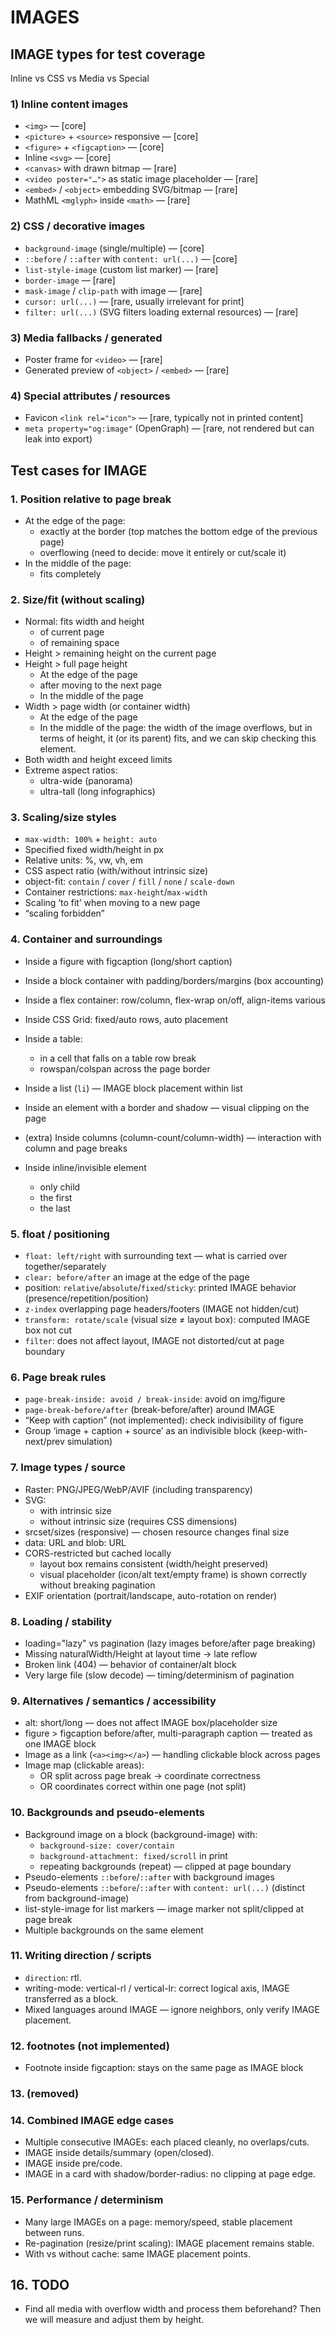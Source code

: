 # IMAGES

## IMAGE types for test coverage
Inline vs CSS vs Media vs Special

### 1) Inline content images
* `<img>` — [core]
* `<picture>` + `<source>` responsive — [core]
* `<figure>` + `<figcaption>` — [core]
* Inline `<svg>` — [core]
* `<canvas>` with drawn bitmap — [rare]
* `<video poster="…">` as static image placeholder — [rare]
* `<embed>` / `<object>` embedding SVG/bitmap — [rare]
* MathML `<mglyph>` inside `<math>` — [rare]

### 2) CSS / decorative images
* `background-image` (single/multiple) — [core]
* `::before` / `::after` with `content: url(...)` — [core]
* `list-style-image` (custom list marker) — [rare]
* `border-image` — [rare]
* `mask-image` / `clip-path` with image — [rare]
* `cursor: url(...)` — [rare, usually irrelevant for print]
* `filter: url(...)` (SVG filters loading external resources) — [rare]

### 3) Media fallbacks / generated
* Poster frame for `<video>` — [rare]
* Generated preview of `<object>` / `<embed>` — [rare]

### 4) Special attributes / resources
* Favicon `<link rel="icon">` — [rare, typically not in printed content]
* `meta property="og:image"` (OpenGraph) — [rare, not rendered but can leak into export)

## Test cases for IMAGE

### 1. Position relative to page break

* At the edge of the page:
    * exactly at the border (top matches the bottom edge of the previous page)
    * overflowing (need to decide: move it entirely or cut/scale it)
* In the middle of the page:
    * fits completely

### 2. Size/fit (without scaling)

* Normal: fits width and height
    * of current page
    * of remaining space
* Height > remaining height on the current page
* Height > full page height
    * At the edge of the page
    * after moving to the next page
    * In the middle of the page
* Width > page width (or container width)
    * At the edge of the page
    * In the middle of the page:
      the width of the image overflows, but in terms of height, it (or its parent) fits, and we can skip checking this element.
* Both width and height exceed limits
* Extreme aspect ratios:
    * ultra-wide (panorama)
    * ultra-tall (long infographics)

### 3. Scaling/size styles

* `max-width: 100%` + `height: auto`
* Specified fixed width/height in px
* Relative units: %, vw, vh, em
* CSS aspect ratio (with/without intrinsic size)
* object-fit: `contain` / `cover` / `fill` / `none` / `scale-down`
* Container restrictions: `max-height`/`max-width`
* Scaling ‘to fit’ when moving to a new page
* “scaling forbidden”

### 4. Container and surroundings

* Inside a figure with figcaption (long/short caption)
* Inside a block container with padding/borders/margins (box accounting)
* Inside a flex container: row/column, flex-wrap on/off, align-items various
* Inside CSS Grid: fixed/auto rows, auto placement
* Inside a table:
    * in a cell that falls on a table row break
    * rowspan/colspan across the page border
* Inside a list (`li`) — IMAGE block placement within list
* Inside an element with a border and shadow — visual clipping on the page
* (extra) Inside columns (column-count/column-width) — interaction with column and page breaks

* Inside inline/invisible element
    * only child
    * the first
    * the last

### 5. float / positioning

* `float: left/right` with surrounding text — what is carried over together/separately
* `clear: before/after` an image at the edge of the page
* position: `relative`/`absolute`/`fixed`/`sticky`: printed IMAGE behavior (presence/repetition/position)
* `z-index` overlapping page headers/footers (IMAGE not hidden/cut)
* `transform: rotate/scale` (visual size ≠ layout box): computed IMAGE box not cut
* `filter`: does not affect layout, IMAGE not distorted/cut at page boundary

### 6. Page break rules

* `page-break-inside: avoid / break-inside`: avoid on img/figure
* `page-break-before/after` (break-before/after) around IMAGE
* “Keep with caption” (not implemented): check indivisibility of figure
* Group ‘image + caption + source’ as an indivisible block (keep-with-next/prev simulation)

### 7. Image types / source

* Raster: PNG/JPEG/WebP/AVIF (including transparency)
* SVG:
    * with intrinsic size
    * without intrinsic size (requires CSS dimensions)
* srcset/sizes (responsive) — chosen resource changes final size
* data: URL and blob: URL
* CORS-restricted but cached locally
    * layout box remains consistent (width/height preserved)
    * visual placeholder (icon/alt text/empty frame) is shown correctly without breaking pagination
* EXIF orientation (portrait/landscape, auto-rotation on render)

### 8. Loading / stability

* loading="lazy" vs pagination (lazy images before/after page breaking)
* Missing naturalWidth/Height at layout time → late reflow
* Broken link (404) — behavior of container/alt block
* Very large file (slow decode) — timing/determinism of pagination

### 9. Alternatives / semantics / accessibility

* alt: short/long — does not affect IMAGE box/placeholder size
* figure > figcaption before/after, multi-paragraph caption — treated as one IMAGE block
* Image as a link (`<a><img></a>`) — handling clickable block across pages
* Image map (clickable areas):
    * OR split across page break → coordinate correctness
    * OR coordinates correct within one page (not split)

### 10. Backgrounds and pseudo-elements

* Background image on a block (background-image) with:
    * `background-size: cover/contain`
    * `background-attachment: fixed/scroll` in print
    * repeating backgrounds (repeat) — clipped at page boundary
* Pseudo-elements `::before`/`::after` with background images
* Pseudo-elements `::before`/`::after` with `content: url(...)` (distinct from background-image)
* list-style-image for list markers — image marker not split/clipped at page break
* Multiple backgrounds on the same element

### 11. Writing direction / scripts

* `direction`: rtl.
* writing-mode: vertical-rl / vertical-lr: correct logical axis, IMAGE transferred as a block.
* Mixed languages around IMAGE — ignore neighbors, only verify IMAGE placement.

### 12. footnotes (not implemented)

* Footnote inside figcaption: stays on the same page as IMAGE block

### 13. (removed)

### 14. Combined IMAGE edge cases
* Multiple consecutive IMAGEs: each placed cleanly, no overlaps/cuts.
* IMAGE inside details/summary (open/closed).
* IMAGE inside pre/code.
* IMAGE in a card with shadow/border-radius: no clipping at page edge.

### 15. Performance / determinism
* Many large IMAGEs on a page: memory/speed, stable placement between runs.
* Re-pagination (resize/print scaling): IMAGE placement remains stable.
* With vs without cache: same IMAGE placement points.

## 16. TODO
* Find all media with overflow width and process them beforehand?  Then we will measure and adjust them by height.

